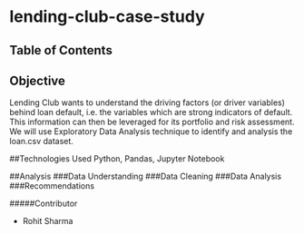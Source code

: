 # lending-club-case-study

## Table of Contents

## Objective
Lending Club wants to understand the driving factors (or driver variables) behind loan default, i.e. the variables which are strong indicators of default. This information can then be leveraged for its portfolio and risk assessment. We will use Exploratory Data Analysis technique to identify and analysis the loan.csv dataset.

##Technologies Used
Python, Pandas, Jupyter Notebook

##Analysis
###Data Understanding
###Data Cleaning
###Data Analysis
###Recommendations

#####Contributor
- Rohit Sharma
